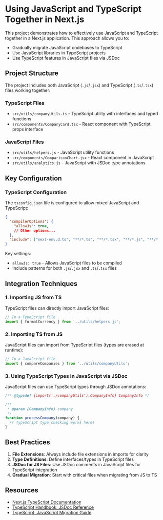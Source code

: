 # Using JavaScript and TypeScript Together in Next.js

This project demonstrates how to effectively use JavaScript and TypeScript together in a Next.js application. This approach allows you to:

- Gradually migrate JavaScript codebases to TypeScript
- Use JavaScript libraries in TypeScript projects
- Use TypeScript features in JavaScript files via JSDoc

## Project Structure

The project includes both JavaScript (`.js`/`.jsx`) and TypeScript (`.ts`/`.tsx`) files working together:

### TypeScript Files

- `src/utils/companyUtils.ts` - TypeScript utility with interfaces and typed functions
- `src/components/CompanyCard.tsx` - React component with TypeScript props interface

### JavaScript Files

- `src/utils/helpers.js` - JavaScript utility functions
- `src/components/ComparisonChart.jsx` - React component in JavaScript
- `src/utils/analytics.js` - JavaScript with JSDoc type annotations

## Key Configuration

### TypeScript Configuration

The `tsconfig.json` file is configured to allow mixed JavaScript and TypeScript:

```json
{
  "compilerOptions": {
    "allowJs": true,
    // Other options...
  },
  "include": ["next-env.d.ts", "**/*.ts", "**/*.tsx", "**/*.js", "**/*.jsx", ".next/types/**/*.ts"]
}
```

Key settings:

- `allowJs: true` - Allows JavaScript files to be compiled
- Include patterns for both `.js`/`.jsx` and `.ts`/`.tsx` files

## Integration Techniques

### 1. Importing JS from TS

TypeScript files can directly import JavaScript files:

```typescript
// In a TypeScript file
import { formatCurrency } from '../utils/helpers.js';
```

### 2. Importing TS from JS

JavaScript files can import from TypeScript files (types are erased at runtime):

```javascript
// In a JavaScript file
import { compareCompanies } from '../utils/companyUtils';
```

### 3. Using TypeScript Types in JavaScript via JSDoc

JavaScript files can use TypeScript types through JSDoc annotations:

```javascript
/** @typedef {import('./companyUtils').CompanyInfo} CompanyInfo */

/**
 * @param {CompanyInfo} company
 */
function processCompany(company) {
  // TypeScript type checking works here!
}
```

## Best Practices

1. **File Extensions**: Always include file extensions in imports for clarity
2. **Type Definitions**: Define interfaces/types in TypeScript files
3. **JSDoc for JS Files**: Use JSDoc comments in JavaScript files for TypeScript integration
4. **Gradual Migration**: Start with critical files when migrating from JS to TS

## Resources

- [Next.js TypeScript Documentation](https://nextjs.org/docs/pages/building-your-application/configuring/typescript)
- [TypeScript Handbook: JSDoc Reference](https://www.typescriptlang.org/docs/handbook/jsdoc-supported-types.html)
- [TypeScript: JavaScript Migration Guide](https://www.typescriptlang.org/docs/handbook/migrating-from-javascript.html)